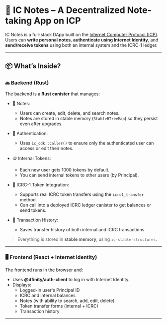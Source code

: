 # 📝 IC Notes – A Decentralized Note-taking App on ICP

IC Notes is a full-stack DApp built on the [Internet Computer Protocol (ICP)](https://internetcomputer.org). Users can **write personal notes**, **authenticate using Internet Identity**, and **send/receive tokens** using both an internal system and the ICRC-1 ledger.

---

## 📦 What’s Inside?

### 🔙 Backend (Rust)

The backend is a **Rust canister** that manages:

- 🧾 Notes:
  - Users can create, edit, delete, and search notes.
  - Notes are stored in stable memory (`StableBTreeMap`) so they persist even after upgrades.

- 🔐 Authentication:
  - Uses `ic_cdk::caller()` to ensure only the authenticated user can access or edit their notes.

- 🪙 Internal Tokens:
  - Each new user gets 1000 tokens by default.
  - You can send internal tokens to other users (by Principal).

- 💎 ICRC-1 Token Integration:
  - Supports real ICRC token transfers using the `icrc1_transfer` method.
  - Can call into a deployed ICRC ledger canister to get balances or send tokens.

- 📜 Transaction History:
  - Saves transfer history of both internal and ICRC transactions.

> Everything is stored in **stable memory**, using `ic-stable-structures`.

---

### 🖥️ Frontend (React + Internet Identity)

The frontend runs in the browser and:

- Uses **@dfinity/auth-client** to log in with Internet Identity.
- Displays:
  - Logged-in user's Principal ID
  - ICRC and internal balances
  - Notes (with ability to search, add, edit, delete)
  - Token transfer forms (internal + ICRC)
  - Transaction history

---


